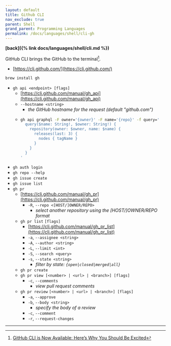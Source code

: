 ```yaml
---
layout: default
title: Github CLI
nav_exclude: true
parent: Shell
grand_parent: Programming Languages
permalink: /docs/languages/shell/cli-gh
---
```


__[back]({% link docs/languages/shell/cli.md %})__


GitHub CLI brings the GitHub to the terminal[^1].

- [https://cli.github.com/](https://cli.github.com/)

```bash
brew install gh
```

- `gh api <endpoint> [flags]`
  - [https://cli.github.com/manual/gh_api](https://cli.github.com/manual/gh_api)
  - `--hostname <string>`
    - _the GitHub hostname for the request (default "github.com")_
  - ```sh
    gh api graphql -F owner='{owner}' -F name='{repo}' -f query='
      query($name: String!, $owner: String!) {
        repository(owner: $owner, name: $name) {
          releases(last: 3) {
            nodes { tagName }
          }
        }
      }
    '
    ```
- `gh auth login`
- `gh repo --help`
- `gh issue create`
- `gh issue list`
- `gh pr`
  - [https://cli.github.com/manual/gh_pr](https://cli.github.com/manual/gh_pr)
    - `-R`, `--repo <[HOST/]OWNER/REPO>`
      - _select another repository using the [HOST/]OWNER/REPO format_
  - `gh pr list` `[flags]`
    - [https://cli.github.com/manual/gh_pr_list](https://cli.github.com/manual/gh_pr_list)
    - `-a`, `--assignee <string>`
    - `-A`, `--author <string>`
    - `-L`, `--limit <int>`
    - `-S`, `--search <query>`
    - `-s`, `--state <string>`
      - _filter by state: `{open|closed|merged|all}`_
  - `gh pr create`
  - `gh pr view [<number> | <url> | <branch>] [flags]`
    - `-c`, `--comments`
      - _view pull request comments_
  - `gh pr review` `[<number> | <url> | <branch>] [flags]`
    - `-a`, `--approve`
    - `-b`, `--body <string>`
      - _specify the body of a review_
    - `-c`, `--comment`
    - `-r`, `--request-changes`

----

[^1]: [GitHub CLI is Now Available: Here’s Why You Should Be Excited](https://blog.bitsrc.io/github-cli-is-now-available-heres-why-you-should-be-excited-91d8bdd81a51)
